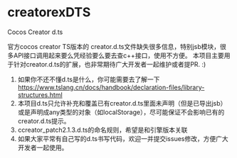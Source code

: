# creatorexDTS
Cocos Creator d.ts 

官方cocos creator TS版本的 creator.d.ts文件缺失很多信息，特别jsb模块，很多API接口调用起来要么凭经验要么要去查c++接口，使用不方便。
本项目主要用于针对creator.d.ts的扩展，也非常期待广大开发者一起维护或者提PR. :)

1. 如果你不还不懂d.ts是什么，你可能需要去了解一下 https://www.tslang.cn/docs/handbook/declaration-files/library-structures.html
2. 本项目d.ts只允许补充和覆盖已有creator.d.ts里面未声明（但是已导出jsb）或是声明成any类型的对象（如localStorage），尽可能保证不会影响已有的creator.d.ts提示。
3. ccreator_patch2.1.3.d.ts的命名规则，希望是和引擎版本关联
4. 如果大家平常有自己写的d.ts书写代码，欢迎一并提交issues修改，方便广大开发者一起使用。
